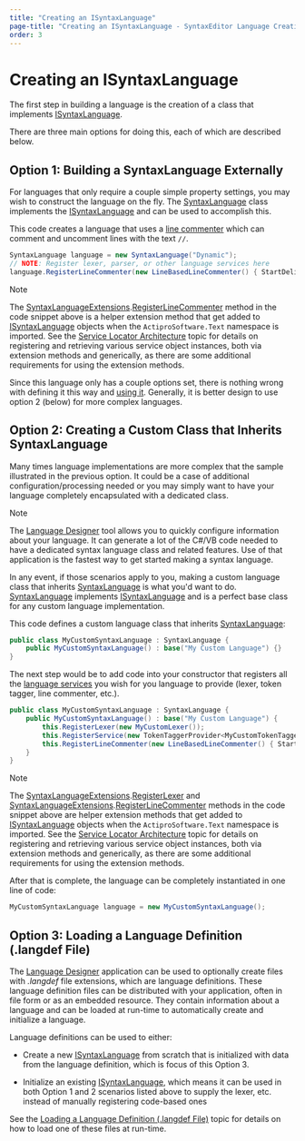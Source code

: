 ```yaml
---
title: "Creating an ISyntaxLanguage"
page-title: "Creating an ISyntaxLanguage - SyntaxEditor Language Creation Guide"
order: 3
---
```

# Creating an ISyntaxLanguage

The first step in building a language is the creation of a class that implements [ISyntaxLanguage](xref:ActiproSoftware.Text.ISyntaxLanguage).

There are three main options for doing this, each of which are described below.

## Option 1: Building a SyntaxLanguage Externally

For languages that only require a couple simple property settings, you may wish to construct the language on the fly.  The [SyntaxLanguage](xref:ActiproSoftware.Text.Implementation.SyntaxLanguage) class implements the [ISyntaxLanguage](xref:ActiproSoftware.Text.ISyntaxLanguage) and can be used to accomplish this.

This code creates a language that uses a [line commenter](feature-services/line-commenter.md) which can comment and uncomment lines with the text `//`.

```csharp
SyntaxLanguage language = new SyntaxLanguage("Dynamic");
// NOTE: Register lexer, parser, or other language services here
language.RegisterLineCommenter(new LineBasedLineCommenter() { StartDelimiter = "//" });
```

> [!NOTE]
> The [SyntaxLanguageExtensions](xref:ActiproSoftware.Text.SyntaxLanguageExtensions).[RegisterLineCommenter](xref:ActiproSoftware.Text.SyntaxLanguageExtensions.RegisterLineCommenter*) method in the code snippet above is a helper extension method that get added to [ISyntaxLanguage](xref:ActiproSoftware.Text.ISyntaxLanguage) objects when the `ActiproSoftware.Text` namespace is imported.  See the [Service Locator Architecture](service-locator-architecture.md) topic for details on registering and retrieving various service object instances, both via extension methods and generically, as there are some additional requirements for using the extension methods.

Since this language only has a couple options set, there is nothing wrong with defining it this way and [using it](using-language.md).  Generally, it is better design to use option 2 (below) for more complex languages.

## Option 2: Creating a Custom Class that Inherits SyntaxLanguage

Many times language implementations are more complex that the sample illustrated in the previous option.  It could be a case of additional configuration/processing needed or you may simply want to have your language completely encapsulated with a dedicated class.

> [!NOTE]
> The [Language Designer](../language-designer-tool/index.md) tool allows you to quickly configure information about your language.  It can generate a lot of the C#/VB code needed to have a dedicated syntax language class and related features.  Use of that application is the fastest way to get started making a syntax language.

In any event, if those scenarios apply to you, making a custom language class that inherits [SyntaxLanguage](xref:ActiproSoftware.Text.Implementation.SyntaxLanguage) is what you'd want to do. [SyntaxLanguage](xref:ActiproSoftware.Text.Implementation.SyntaxLanguage) implements [ISyntaxLanguage](xref:ActiproSoftware.Text.ISyntaxLanguage) and is a perfect base class for any custom language implementation.

This code defines a custom language class that inherits [SyntaxLanguage](xref:ActiproSoftware.Text.Implementation.SyntaxLanguage):

```csharp
public class MyCustomSyntaxLanguage : SyntaxLanguage {
	public MyCustomSyntaxLanguage() : base("My Custom Language") {}
}
```

The next step would be to add code into your constructor that registers all the [language services](feature-services/index.md) you wish for you language to provide (lexer, token tagger, line commenter, etc.).

```csharp
public class MyCustomSyntaxLanguage : SyntaxLanguage {
	public MyCustomSyntaxLanguage() : base("My Custom Language") {
		this.RegisterLexer(new MyCustomLexer());
		this.RegisterService(new TokenTaggerProvider<MyCustomTokenTagger>());
		this.RegisterLineCommenter(new LineBasedLineCommenter() { StartDelimiter = "//" });
	}
}
```

> [!NOTE]
> The [SyntaxLanguageExtensions](xref:ActiproSoftware.Text.SyntaxLanguageExtensions).[RegisterLexer](xref:ActiproSoftware.Text.SyntaxLanguageExtensions.RegisterLexer*) and [SyntaxLanguageExtensions](xref:ActiproSoftware.Text.SyntaxLanguageExtensions).[RegisterLineCommenter](xref:ActiproSoftware.Text.SyntaxLanguageExtensions.RegisterLineCommenter*) methods in the code snippet above are helper extension methods that get added to [ISyntaxLanguage](xref:ActiproSoftware.Text.ISyntaxLanguage) objects when the `ActiproSoftware.Text` namespace is imported.  See the [Service Locator Architecture](service-locator-architecture.md) topic for details on registering and retrieving various service object instances, both via extension methods and generically, as there are some additional requirements for using the extension methods.

After that is complete, the language can be completely instantiated in one line of code:

```csharp
MyCustomSyntaxLanguage language = new MyCustomSyntaxLanguage();
```

## Option 3: Loading a Language Definition (.langdef File)

The [Language Designer](../language-designer-tool/index.md) application can be used to optionally create files with *.langdef* file extensions, which are language definitions.  These language definition files can be distributed with your application, often in file form or as an embedded resource.  They contain information about a language and can be loaded at run-time to automatically create and initialize a language.

Language definitions can be used to either:

- Create a new [ISyntaxLanguage](xref:ActiproSoftware.Text.ISyntaxLanguage) from scratch that is initialized with data from the language definition, which is focus of this Option 3.

- Initialize an existing [ISyntaxLanguage](xref:ActiproSoftware.Text.ISyntaxLanguage), which means it can be used in both Option 1 and 2 scenarios listed above to supply the lexer, etc. instead of manually registering code-based ones

See the [Loading a Language Definition (.langdef File)](loading-lang-def.md) topic for details on how to load one of these files at run-time.
